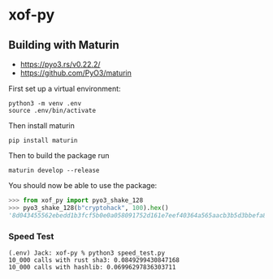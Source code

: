 # xof-py

## Building with Maturin

- https://pyo3.rs/v0.22.2/
- https://github.com/PyO3/maturin

First set up a virtual environment:

```
python3 -m venv .env
source .env/bin/activate
```

Then install maturin

```
pip install maturin
```

Then to build the package run

```
maturin develop --release
```

You should now be able to use the package:

```py
>>> from xof_py import pyo3_shake_128
>>> pyo3_shake_128(b"cryptohack", 100).hex()
'8d043455562ebedd1b3fcf5b0e0a058091752d161e7eef40364a565aacb3b5d3bbefa804de6087e77c4c211ef57ab83869e3e18627f8421540ae9a8b61da847d0da513c56c5feba397ab2b4a1a2ef67c6f17162c8dfdb41901ad70bca8195fd35bcea259'
```

### Speed Test

```
(.env) Jack: xof-py % python3 speed_test.py               
10_000 calls with rust sha3: 0.0849299430847168
10_000 calls with hashlib: 0.06996297836303711
```
